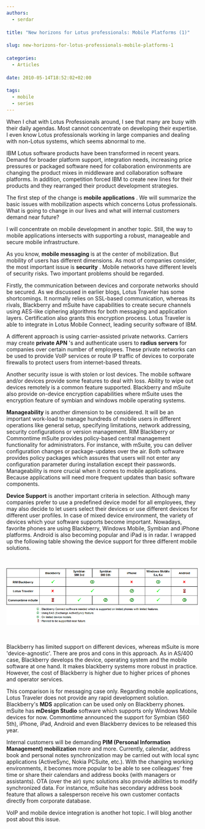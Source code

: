 ```yaml
---
authors:
  - serdar

title: "New horizons for Lotus professionals: Mobile Platforms (1)"

slug: new-horizons-for-lotus-professionals-mobile-platforms-1

categories:
  - Articles

date: 2010-05-14T18:52:02+02:00

tags:
  - mobile
  - series
---
```


When I chat with Lotus Professionals around, I see that many are busy with their daily agendas. Most cannot concentrate on developing their expertise. I even know Lotus professionals working in large companies and dealing with non-Lotus systems, which seems abnormal to me.
<!-- more -->
IBM Lotus software products have been transformed in recent years. Demand for broader platform support, integration needs, increasing price pressures or packaged software need for collaboration environments are changing the product mixes in middleware and collaboration software platforms. In addition, competition forced IBM to create new lines for their products and they rearranged their product development strategies.

The first step of the change is **mobile applications** . We will summarize the basic issues with mobilization aspects which concerns Lotus professionals. What is going to change in our lives and what will internal customers demand near future?

I will concentrate on mobile development in another topic. Still, the way to mobile applications intersects with supporting a robust, manageable and secure mobile infrastructure.

As you know, **mobile messaging** is at the center of mobilization. But mobility of users has different dimensions. As most of companies consider, the most important issue is **security** . Mobile networks have different levels of security risks. Two important problems should be regarded.

Firstly, the communication between devices and corporate networks should be secured. As we discussed in earlier blogs, Lotus Traveler has some shortcomings. It normally relies on SSL-based communication, whereas its rivals, Blackberry and mSuite have capabilities to create secure channels using AES-like ciphering algorithms for both messaging and application layers. Certification also grants this encryption process. Lotus Traveler is able to integrate in Lotus Mobile Connect, leading security software of IBM.

A different approach is using carrier-assisted private networks. Carriers may create **private APN** 's and authenticate users to **radius servers** for companies over certain number of employees. These private networks can be used to provide VoIP services or route IP traffic of devices to corporate firewalls to protect users from internet-based threats.

Another security issue is with stolen or lost devices. The mobile software and/or devices provide some features to deal with loss. Ability to wipe out devices remotely is a common feature supported. Blackberry and mSuite also provide on-device encryption capabilities where mSuite uses the encryption feature of symbian and windows mobile operating systems.

**Manageability** is another dimension to be considered. It will be an important work-load to manage hundreds of mobile users in different operations like general setup, specifying limitations, network addressing, security configurations or version management. RIM Blackberry or Commontime mSuite provides policy-based central management functionality for administrators. For instance, with mSuite, you can deliver configuration changes or package-updates over the air. Both software provides policy packages which assures that users will not enter any configuration parameter during installation except their passwords. Manageability is more crucial when it comes to mobile applications. Because applications will need more frequent updates than basic software components.

**Device Support** is another important criteria in selection. Although many companies prefer to use a predefined device model for all employees, they may also decide to let users select their devices or use different devices for different user profiles. In case of mixed device environment, the variety of devices which your software supports become important. Nowadays, favorite phones are using Blackberry, Windows Mobile, Symbian and iPhone platforms. Android is also becoming popular and iPad is in radar. I wrapped up the following table showing the device support for three different mobile solutions.

<br />

![Image:New horizons for Lotus professionals: Mobile Platforms (1)](../../images/imported/new-horizons-for-lotus-professionals-mobile-platforms-1-M2.gif)

<br />

Blackberry has limited support on different devices, whereas mSuite is more 'device-agnostic'. There are pros and cons in this approach. As in AS/400 case, Blackberry develops the device, operating system and the mobile software at one hand. It makes blackberry systems more robust in practice. However, the cost of Blackberry is higher due to higher prices of phones and operator services.

This comparison is for messaging case only. Regarding mobile applications, Lotus Traveler does not provide any rapid development solution. Blackberry's **MDS** application can be used only on Blackberry phones. mSuite has **mDesign Studio** software which supports only Windows Mobile devices for now. Commontime announced the support for Symbian (S60 5th), iPhone, iPad, Android and even Blackberry devices to be released this year.

Internal customers will be demanding **PIM (Personal Information Management) mobilization** more and more. Currently, calendar, address book and personal notes synchronization may be carried out with local sync applications (ActiveSync, Nokia PCSuite, etc.). With the changing working environments, it becomes more popular to be able to see colleagues' free time or share their calendars and address books (with managers or assistants). OTA (over the air) sync solutions also provide abilities to modify synchronized data. For instance, mSuite has secondary address book feature that allows a salesperson receive his own customer contacts directly from corporate database.

VoIP and mobile device integration is another hot topic. I will blog another post about this issue.
